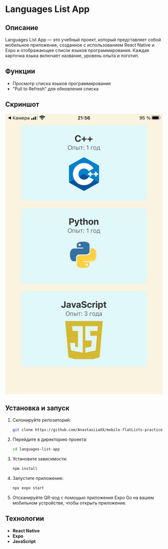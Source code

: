 # Languages List App

## Описание

Languages List App — это учебный проект, который представляет собой мобильное приложение, созданное с использованием React Native и Expo и отображающее список языков программирования. Каждая карточка языка включает название, уровень опыта и логотип.

## Функции

- Просмотр списка языков программирования
- "Pull to Refresh" для обновления списка

## Скриншот

![Скриншот приложения](./assets/screenshot.jpg)

## Установка и запуск

1. Склонируйте репозиторий:

   ```bash
   git clone https://github.com/AnastasiiaXX/mobile-flatLists-practice.git

2. Перейдите в директорию проекта:

   ```bash
   cd languages-list-app

3. Установите зависимости:
   ```bash
   npm install

4. Запустите приложение:
   ```bash
   npx expo start

5. Отсканируйте QR-код с помощью приложения Expo Go на вашем мобильном устройстве, чтобы открыть приложение.

## Технологии

- **React Native**
- **Expo**
- **JavaScript**
